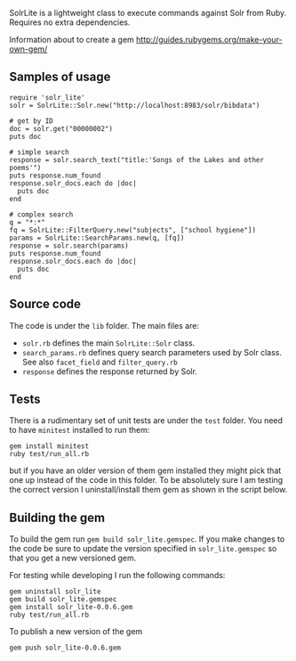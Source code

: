 SolrLite is a lightweight class to execute commands against Solr from Ruby. Requires no extra dependencies.

Information about to create a gem http://guides.rubygems.org/make-your-own-gem/

## Samples of usage
```
require 'solr_lite'
solr = SolrLite::Solr.new("http://localhost:8983/solr/bibdata")

# get by ID
doc = solr.get("00000002")
puts doc

# simple search
response = solr.search_text("title:'Songs of the Lakes and other poems'")
puts response.num_found
response.solr_docs.each do |doc|
  puts doc
end

# complex search
q = "*:*"
fq = SolrLite::FilterQuery.new("subjects", ["school hygiene"])
params = SolrLite::SearchParams.new(q, [fq])
response = solr.search(params)
puts response.num_found
response.solr_docs.each do |doc|
  puts doc
end
```

## Source code
The code is under the `lib` folder. The main files are:
* `solr.rb` defines the main `SolrLite::Solr` class.
* `search_params.rb` defines query search parameters used by Solr class. See also `facet_field` and `filter_query.rb`
* `response` defines the response returned by Solr.


## Tests
There is a rudimentary set of unit tests are under the `test` folder. You need to have `minitest` installed to run them:

```
gem install minitest
ruby test/run_all.rb
```

but if you have an older version of them gem installed they might pick that one up instead of the code in this folder. To be absolutely sure I am testing the correct version I uninstall/install them gem as shown in the script below.

## Building the gem
To build the gem run `gem build solr_lite.gemspec`. If you make changes to the code be sure to update the version specified in `solr_lite.gemspec` so that you get a new versioned gem.

For testing while developing I run the following commands:
```
gem uninstall solr_lite
gem build solr_lite.gemspec
gem install solr_lite-0.0.6.gem
ruby test/run_all.rb
```

To publish a new version of the gem
```
gem push solr_lite-0.0.6.gem
```
